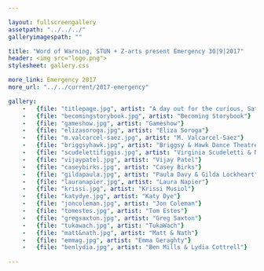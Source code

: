 ```yaml
---

layout: fullscreengallery
assetpath: "../../../"
galleryimagespath: ""

title: "Word of Warning, STUN + Z-arts present Emergency 30|9|2017"
header: <img src="logo.png">
stylesheet: gallery.css

more_link: Emergency 2017
more_url: "../../current/2017-emergency"

gallery:
    -   {file: "titlepage.jpg", artist: "A day out for the curious, Sat 30 Sept at Z-arts.", show: "<small>Scudeletti & Figgis by Matt Warner Photography</small>"}
    -   {file: "becomingstorybook.jpg", artist: "Becoming Storybook"}
    -   {file: "gameshow.jpg", artist: "Gameshow"}
    -   {file: "elizasoroga.jpg", artist: "Eliza Soroga"}
    -   {file: "m.valcarcel-saez.jpg", artist: "M. Valcarcel-Saez"}
    -   {file: "briggsyhawk.jpg", artist: "Briggsy & Hawk Dance Theatre"}
    -   {file: "scudelettifiggis.jpg", artist: "Virginia Scudeletti & Nicholas Figgis"}
    -   {file: "vijaypatel.jpg", artist: "Vijay Patel"}
    -   {file: "caseybirks.jpg", artist: "Casey Birks"}
    -   {file: "gildapaula.jpg", artist: "Paula Davy & Gilda Lockheart"}
    -   {file: "lauranapier.jpg", artist: "Laura Napier"}
    -   {file: "krissi.jpg", artist: "Krissi Musiol"}
    -   {file: "katydye.jpg", artist: "Katy Dye"}
    -   {file: "joncoleman.jpg", artist: "Jon Coleman"}
    -   {file: "tomestes.jpg", artist: "Tom Estes"}
    -   {file: "gregsaxton.jpg", artist: "Greg Saxton"}
    -   {file: "tukawach.jpg", artist: "TukaWach"}
    -   {file: "matt&nath.jpg", artist: "Matt & Nath"}
    -   {file: "emmag.jpg", artist: "Emma Geraghty"}
    -   {file: "benlydia.jpg", artist: "Ben Mills & Lydia Cottrell"}
     
---
```

